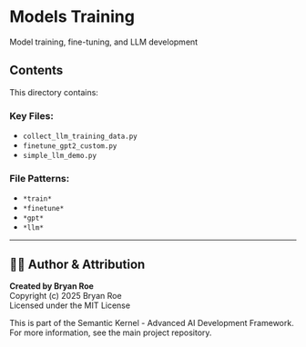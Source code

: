 # Models Training

Model training, fine-tuning, and LLM development

## Contents
This directory contains:

### Key Files:
- `collect_llm_training_data.py`
- `finetune_gpt2_custom.py`
- `simple_llm_demo.py`

### File Patterns:
- `*train*`
- `*finetune*`
- `*gpt*`
- `*llm*`


---

## 👨‍💻 Author & Attribution

**Created by Bryan Roe**  
Copyright (c) 2025 Bryan Roe  
Licensed under the MIT License

This is part of the Semantic Kernel - Advanced AI Development Framework.
For more information, see the main project repository.
